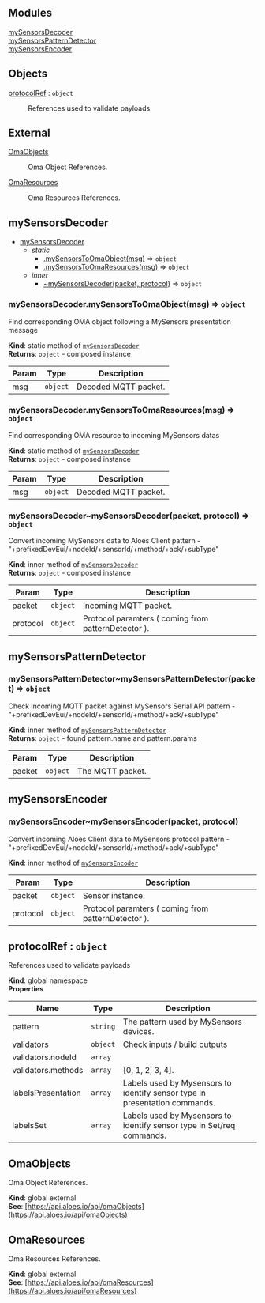 ## Modules

<dl>
<dt><a href="#module_mySensorsDecoder">mySensorsDecoder</a></dt>
<dd></dd>
<dt><a href="#module_mySensorsPatternDetector">mySensorsPatternDetector</a></dt>
<dd></dd>
<dt><a href="#module_mySensorsEncoder">mySensorsEncoder</a></dt>
<dd></dd>
</dl>

## Objects

<dl>
<dt><a href="#protocolRef">protocolRef</a> : <code>object</code></dt>
<dd><p>References used to validate payloads</p>
</dd>
</dl>

## External

<dl>
<dt><a href="#external_OmaObjects">OmaObjects</a></dt>
<dd><p>Oma Object References.</p>
</dd>
<dt><a href="#external_OmaResources">OmaResources</a></dt>
<dd><p>Oma Resources References.</p>
</dd>
</dl>

<a name="module_mySensorsDecoder"></a>

## mySensorsDecoder

* [mySensorsDecoder](#module_mySensorsDecoder)
    * _static_
        * [.mySensorsToOmaObject(msg)](#module_mySensorsDecoder.mySensorsToOmaObject) ⇒ <code>object</code>
        * [.mySensorsToOmaResources(msg)](#module_mySensorsDecoder.mySensorsToOmaResources) ⇒ <code>object</code>
    * _inner_
        * [~mySensorsDecoder(packet, protocol)](#module_mySensorsDecoder..mySensorsDecoder) ⇒ <code>object</code>

<a name="module_mySensorsDecoder.mySensorsToOmaObject"></a>

### mySensorsDecoder.mySensorsToOmaObject(msg) ⇒ <code>object</code>
Find corresponding OMA object following a MySensors presentation message

**Kind**: static method of [<code>mySensorsDecoder</code>](#module_mySensorsDecoder)  
**Returns**: <code>object</code> - composed instance  

| Param | Type | Description |
| --- | --- | --- |
| msg | <code>object</code> | Decoded MQTT packet. |

<a name="module_mySensorsDecoder.mySensorsToOmaResources"></a>

### mySensorsDecoder.mySensorsToOmaResources(msg) ⇒ <code>object</code>
Find corresponding OMA resource to incoming MySensors datas

**Kind**: static method of [<code>mySensorsDecoder</code>](#module_mySensorsDecoder)  
**Returns**: <code>object</code> - composed instance  

| Param | Type | Description |
| --- | --- | --- |
| msg | <code>object</code> | Decoded MQTT packet. |

<a name="module_mySensorsDecoder..mySensorsDecoder"></a>

### mySensorsDecoder~mySensorsDecoder(packet, protocol) ⇒ <code>object</code>
Convert incoming MySensors data to Aloes Client
pattern - "+prefixedDevEui/+nodeId/+sensorId/+method/+ack/+subType"

**Kind**: inner method of [<code>mySensorsDecoder</code>](#module_mySensorsDecoder)  
**Returns**: <code>object</code> - composed instance  

| Param | Type | Description |
| --- | --- | --- |
| packet | <code>object</code> | Incoming MQTT packet. |
| protocol | <code>object</code> | Protocol paramters ( coming from patternDetector ). |

<a name="module_mySensorsPatternDetector"></a>

## mySensorsPatternDetector
<a name="module_mySensorsPatternDetector..mySensorsPatternDetector"></a>

### mySensorsPatternDetector~mySensorsPatternDetector(packet) ⇒ <code>object</code>
Check incoming MQTT packet against MySensors Serial API
pattern - "+prefixedDevEui/+nodeId/+sensorId/+method/+ack/+subType"

**Kind**: inner method of [<code>mySensorsPatternDetector</code>](#module_mySensorsPatternDetector)  
**Returns**: <code>object</code> - found pattern.name and pattern.params  

| Param | Type | Description |
| --- | --- | --- |
| packet | <code>object</code> | The MQTT packet. |

<a name="module_mySensorsEncoder"></a>

## mySensorsEncoder
<a name="module_mySensorsEncoder..mySensorsEncoder"></a>

### mySensorsEncoder~mySensorsEncoder(packet, protocol)
Convert incoming Aloes Client data to MySensors protocol
pattern - "+prefixedDevEui/+nodeId/+sensorId/+method/+ack/+subType"

**Kind**: inner method of [<code>mySensorsEncoder</code>](#module_mySensorsEncoder)  

| Param | Type | Description |
| --- | --- | --- |
| packet | <code>object</code> | Sensor instance. |
| protocol | <code>object</code> | Protocol paramters ( coming from patternDetector ). |

<a name="protocolRef"></a>

## protocolRef : <code>object</code>
References used to validate payloads

**Kind**: global namespace  
**Properties**

| Name | Type | Description |
| --- | --- | --- |
| pattern | <code>string</code> | The pattern used by MySensors devices. |
| validators | <code>object</code> | Check inputs / build outputs |
| validators.nodeId | <code>array</code> |  |
| validators.methods | <code>array</code> | [0, 1, 2, 3, 4]. |
| labelsPresentation | <code>array</code> | Labels used by Mysensors to identify sensor type in presentation commands. |
| labelsSet | <code>array</code> | Labels used by Mysensors to identify sensor type in Set/req commands. |

<a name="external_OmaObjects"></a>

## OmaObjects
Oma Object References.

**Kind**: global external  
**See**: [https://api.aloes.io/api/omaObjects](https://api.aloes.io/api/omaObjects)  
<a name="external_OmaResources"></a>

## OmaResources
Oma Resources References.

**Kind**: global external  
**See**: [https://api.aloes.io/api/omaResources](https://api.aloes.io/api/omaResources)  
